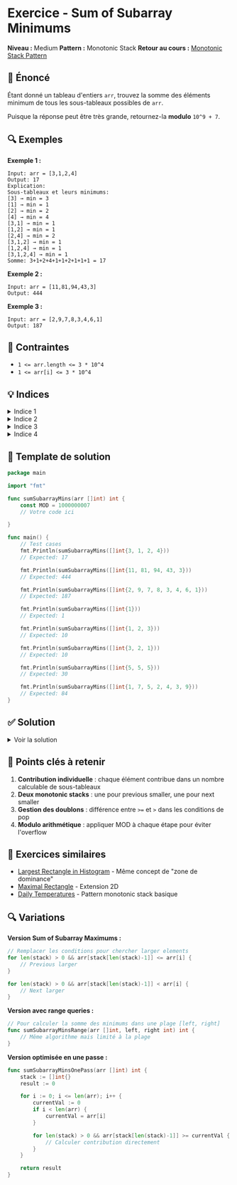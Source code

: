 # Exercice - Sum of Subarray Minimums

**Niveau :** Medium
**Pattern :** Monotonic Stack
**Retour au cours :** [Monotonic Stack Pattern](../../courses/04-stack-monotonic.md)

## 📝 Énoncé

Étant donné un tableau d'entiers `arr`, trouvez la somme des éléments minimum de tous les sous-tableaux possibles de `arr`.

Puisque la réponse peut être très grande, retournez-la **modulo** `10^9 + 7`.

## 🔍 Exemples

**Exemple 1 :**
```
Input: arr = [3,1,2,4]
Output: 17
Explication:
Sous-tableaux et leurs minimums:
[3] → min = 3
[1] → min = 1
[2] → min = 2
[4] → min = 4
[3,1] → min = 1
[1,2] → min = 1
[2,4] → min = 2
[3,1,2] → min = 1
[1,2,4] → min = 1
[3,1,2,4] → min = 1
Somme: 3+1+2+4+1+1+2+1+1+1 = 17
```

**Exemple 2 :**
```
Input: arr = [11,81,94,43,3]
Output: 444
```

**Exemple 3 :**
```
Input: arr = [2,9,7,8,3,4,6,1]
Output: 187
```

## 🎯 Contraintes

- `1 <= arr.length <= 3 * 10^4`
- `1 <= arr[i] <= 3 * 10^4`

## 💡 Indices

<details>
<summary>Indice 1</summary>

Pour chaque élément, calculez dans combien de sous-tableaux il apparaît comme minimum. Cela nécessite de trouver sa "portée" à gauche et à droite.

</details>

<details>
<summary>Indice 2</summary>

Utilisez deux passes avec monotonic stack : une pour trouver le "previous smaller element" et une pour le "next smaller element".

</details>

<details>
<summary>Indice 3</summary>

Si un élément `arr[i]` est le minimum dans une plage, il contribue `arr[i] × (nombre de sous-tableaux dans cette plage)` à la somme totale.

</details>

<details>
<summary>Indice 4</summary>

Contribution d'un élément à l'indice `i` : `arr[i] × (i - left + 1) × (right - i + 1)` où `left` et `right` sont les bornes de sa dominance.

</details>

## 🔨 Template de solution

```go
package main

import "fmt"

func sumSubarrayMins(arr []int) int {
    const MOD = 1000000007
    // Votre code ici

}

func main() {
    // Test cases
    fmt.Println(sumSubarrayMins([]int{3, 1, 2, 4}))
    // Expected: 17

    fmt.Println(sumSubarrayMins([]int{11, 81, 94, 43, 3}))
    // Expected: 444

    fmt.Println(sumSubarrayMins([]int{2, 9, 7, 8, 3, 4, 6, 1}))
    // Expected: 187

    fmt.Println(sumSubarrayMins([]int{1}))
    // Expected: 1

    fmt.Println(sumSubarrayMins([]int{1, 2, 3}))
    // Expected: 10

    fmt.Println(sumSubarrayMins([]int{3, 2, 1}))
    // Expected: 10

    fmt.Println(sumSubarrayMins([]int{5, 5, 5}))
    // Expected: 30

    fmt.Println(sumSubarrayMins([]int{1, 7, 5, 2, 4, 3, 9}))
    // Expected: 84
}
```

## ✅ Solution

<details>
<summary>Voir la solution</summary>

```go
func sumSubarrayMins(arr []int) int {
    const MOD = 1000000007
    n := len(arr)

    // Tableaux pour stocker les distances aux éléments plus petits
    left := make([]int, n)   // Distance au previous smaller element
    right := make([]int, n)  // Distance au next smaller element

    // Calculer les distances à gauche (previous smaller)
    stack := []int{}
    for i := 0; i < n; i++ {
        // Pop tous les éléments >= arr[i]
        for len(stack) > 0 && arr[stack[len(stack)-1]] >= arr[i] {
            stack = stack[:len(stack)-1]
        }

        if len(stack) == 0 {
            left[i] = i + 1  // Distance jusqu'au début
        } else {
            left[i] = i - stack[len(stack)-1]  // Distance à l'élément plus petit
        }

        stack = append(stack, i)
    }

    // Calculer les distances à droite (next smaller)
    stack = []int{}  // Reset stack
    for i := n - 1; i >= 0; i-- {
        // Pop tous les éléments > arr[i] (strictement supérieur pour éviter doublons)
        for len(stack) > 0 && arr[stack[len(stack)-1]] > arr[i] {
            stack = stack[:len(stack)-1]
        }

        if len(stack) == 0 {
            right[i] = n - i  // Distance jusqu'à la fin
        } else {
            right[i] = stack[len(stack)-1] - i  // Distance à l'élément plus petit
        }

        stack = append(stack, i)
    }

    // Calculer la somme totale
    result := 0
    for i := 0; i < n; i++ {
        contribution := (arr[i] * left[i] % MOD) * right[i] % MOD
        result = (result + contribution) % MOD
    }

    return result
}
```

**Simulation détaillée pour `[3,1,2,4]` :**

```
Étape 1 - Calcul des distances à gauche (previous smaller):
i=0, arr[0]=3: stack=[] → left[0]=0-(-1)=1, stack=[0]
i=1, arr[1]=1: stack=[0], arr[0]=3≥1 → pop 0
             stack=[] → left[1]=1-(-1)=2, stack=[1]
i=2, arr[2]=2: stack=[1], arr[1]=1<2 → left[2]=2-1=1, stack=[1,2]
i=3, arr[3]=4: stack=[1,2], arr[2]=2<4 → left[3]=3-2=1, stack=[1,2,3]

left = [1,2,1,1]

Étape 2 - Calcul des distances à droite (next smaller):
i=3, arr[3]=4: stack=[] → right[3]=4-3=1, stack=[3]
i=2, arr[2]=2: stack=[3], arr[3]=4>2 → pop 3
             stack=[] → right[2]=4-2=2, stack=[2]
i=1, arr[1]=1: stack=[2], arr[2]=2>1 → pop 2
             stack=[] → right[1]=4-1=3, stack=[1]
i=0, arr[0]=3: stack=[1], arr[1]=1<3 → right[0]=1-0=1, stack=[1,0]

right = [1,3,2,1]

Étape 3 - Calcul des contributions:
i=0: contribution = 3 × 1 × 1 = 3
i=1: contribution = 1 × 2 × 3 = 6
i=2: contribution = 2 × 1 × 2 = 4
i=3: contribution = 4 × 1 × 1 = 4

Somme totale: 3 + 6 + 4 + 4 = 17
```

**Explication visuelle pour l'élément à l'indice 1 (valeur=1) :**
```
arr = [3,1,2,4]
       0 1 2 3

L'élément 1 à l'indice 1 est minimum dans ces sous-tableaux:
[1]     → indice 1 à 1
[3,1]   → indice 0 à 1
[1,2]   → indice 1 à 2
[3,1,2] → indice 0 à 2
[1,2,4] → indice 1 à 3
[3,1,2,4] → indice 0 à 3

Nombre de sous-tableaux = left[1] × right[1] = 2 × 3 = 6
Contribution = 1 × 6 = 6
```

**Explication de l'algorithme :**

1. **Previous Smaller** : trouve la distance à l'élément précédent plus petit
2. **Next Smaller** : trouve la distance à l'élément suivant plus petit (strictement)
3. **Contribution** : `arr[i] × left[i] × right[i]` = valeur × nombre de sous-tableaux où c'est le min
4. **Gestion des doublons** : utilise `>=` vs `>` pour éviter de compter deux fois les éléments égaux

**Complexité :**
- Temps : O(n) - deux passes avec monotonic stack
- Espace : O(n) - stack et tableaux auxiliaires

**Pourquoi ça marche :**
- Chaque élément est minimum dans exactement `left[i] × right[i]` sous-tableaux
- La contribution totale est la somme de toutes ces contributions individuelles
- Les distances calculées définissent précisément la "zone de dominance" de chaque élément

</details>

## 🎯 Points clés à retenir

1. **Contribution individuelle** : chaque élément contribue dans un nombre calculable de sous-tableaux
2. **Deux monotonic stacks** : une pour previous smaller, une pour next smaller
3. **Gestion des doublons** : différence entre `>=` et `>` dans les conditions de pop
4. **Modulo arithmétique** : appliquer MOD à chaque étape pour éviter l'overflow

## 🚀 Exercices similaires

- [Largest Rectangle in Histogram](./largest-rectangle.md) - Même concept de "zone de dominance"
- [Maximal Rectangle](../hard/largest-rectangle-matrix.md) - Extension 2D
- [Daily Temperatures](./daily-temperatures.md) - Pattern monotonic stack basique

## 🔍 Variations

**Version Sum of Subarray Maximums :**
```go
// Remplacer les conditions pour chercher larger elements
for len(stack) > 0 && arr[stack[len(stack)-1]] <= arr[i] {
    // Previous larger
}

for len(stack) > 0 && arr[stack[len(stack)-1]] < arr[i] {
    // Next larger
}
```

**Version avec range queries :**
```go
// Pour calculer la somme des minimums dans une plage [left, right]
func sumSubarrayMinsRange(arr []int, left, right int) int {
    // Même algorithme mais limité à la plage
}
```

**Version optimisée en une passe :**
```go
func sumSubarrayMinsOnePass(arr []int) int {
    stack := []int{}
    result := 0

    for i := 0; i <= len(arr); i++ {
        currentVal := 0
        if i < len(arr) {
            currentVal = arr[i]
        }

        for len(stack) > 0 && arr[stack[len(stack)-1]] >= currentVal {
            // Calculer contribution directement
        }
    }

    return result
}
```